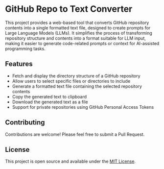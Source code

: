 # GitHub Repo to Text Converter

This project provides a web-based tool that converts GitHub repository contents into a single formatted text file, designed to create prompts for Large Language Models (LLMs). It simplifies the process of transforming repository structure and contents into a format suitable for LLM input, making it easier to generate code-related prompts or context for AI-assisted programming tasks.

## Features

- Fetch and display the directory structure of a GitHub repository
- Allow users to select specific files or directories to include
- Generate a formatted text file containing the selected repository contents
- Copy the generated text to clipboard
- Download the generated text as a file
- Support for private repositories using GitHub Personal Access Tokens

## Contributing

Contributions are welcome! Please feel free to submit a Pull Request.

## License

This project is open source and available under the [MIT License](LICENSE).
